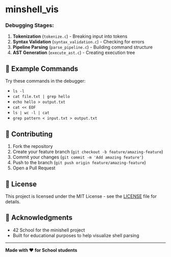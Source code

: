 # minshell_vis
### Debugging Stages:
1. **Tokenization** (`tokenize.c`) - Breaking input into tokens
2. **Syntax Validation** (`syntax_validation.c`) - Checking for errors
3. **Pipeline Parsing** (`parse_pipeline.c`) - Building command structure  
4. **AST Generation** (`execute_ast.c`) - Creating execution tree

## 🎯 Example Commands

Try these commands in the debugger:
- `ls -l`
- `cat file.txt | grep hello`
- `echo hello > output.txt`
- `cat << EOF`
- `ls | wc -l | cat`
- `grep pattern < input.txt > output.txt`

## 🤝 Contributing

1. Fork the repository
2. Create your feature branch (`git checkout -b feature/amazing-feature`)
3. Commit your changes (`git commit -m 'Add amazing feature'`)
4. Push to the branch (`git push origin feature/amazing-feature`)
5. Open a Pull Request

## 📄 License

This project is licensed under the MIT License - see the [LICENSE](LICENSE) file for details.

## 🙏 Acknowledgments

- 42 School for the minishell project
- Built for educational purposes to help visualize shell parsing

---

**Made with ❤️ for  School students**